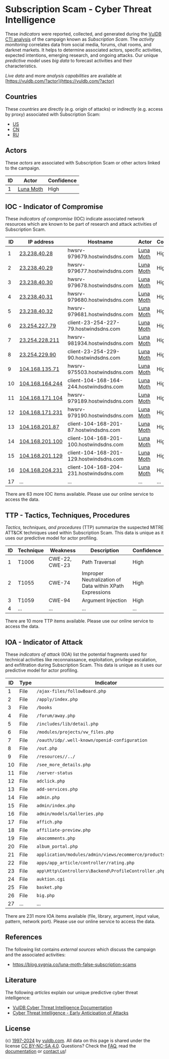 # Subscription Scam - Cyber Threat Intelligence

These _indicators_ were reported, collected, and generated during the [VulDB CTI analysis](https://vuldb.com/?kb.cti) of the campaign known as _Subscription Scam_. The _activity monitoring_ correlates data from social media, forums, chat rooms, and darknet markets. It helps to determine associated actors, specific activities, expected intentions, emerging research, and ongoing attacks. Our unique _predictive model_ uses _big data_ to forecast activities and their characteristics.

_Live data_ and more _analysis capabilities_ are available at [https://vuldb.com/?actor](https://vuldb.com/?actor)

## Countries

These _countries_ are directly (e.g. origin of attacks) or indirectly (e.g. access by proxy) associated with Subscription Scam:

* [US](https://vuldb.com/?country.us)
* [CN](https://vuldb.com/?country.cn)
* [RU](https://vuldb.com/?country.ru)

## Actors

These _actors_ are associated with Subscription Scam or other actors linked to the campaign.

ID | Actor | Confidence
-- | ----- | ----------
1 | [Luna Moth](https://vuldb.com/?actor.luna_moth) | High

## IOC - Indicator of Compromise

These _indicators of compromise_ (IOC) indicate associated network resources which are known to be part of research and attack activities of Subscription Scam.

ID | IP address | Hostname | Actor | Confidence
-- | ---------- | -------- | ----- | ----------
1 | [23.238.40.28](https://vuldb.com/?ip.23.238.40.28) | hwsrv-979679.hostwindsdns.com | [Luna Moth](https://vuldb.com/?actor.luna_moth) | High
2 | [23.238.40.29](https://vuldb.com/?ip.23.238.40.29) | hwsrv-979677.hostwindsdns.com | [Luna Moth](https://vuldb.com/?actor.luna_moth) | High
3 | [23.238.40.30](https://vuldb.com/?ip.23.238.40.30) | hwsrv-979678.hostwindsdns.com | [Luna Moth](https://vuldb.com/?actor.luna_moth) | High
4 | [23.238.40.31](https://vuldb.com/?ip.23.238.40.31) | hwsrv-979680.hostwindsdns.com | [Luna Moth](https://vuldb.com/?actor.luna_moth) | High
5 | [23.238.40.32](https://vuldb.com/?ip.23.238.40.32) | hwsrv-979681.hostwindsdns.com | [Luna Moth](https://vuldb.com/?actor.luna_moth) | High
6 | [23.254.227.79](https://vuldb.com/?ip.23.254.227.79) | client-23-254-227-79.hostwindsdns.com | [Luna Moth](https://vuldb.com/?actor.luna_moth) | High
7 | [23.254.228.211](https://vuldb.com/?ip.23.254.228.211) | hwsrv-981934.hostwindsdns.com | [Luna Moth](https://vuldb.com/?actor.luna_moth) | High
8 | [23.254.229.90](https://vuldb.com/?ip.23.254.229.90) | client-23-254-229-90.hostwindsdns.com | [Luna Moth](https://vuldb.com/?actor.luna_moth) | High
9 | [104.168.135.71](https://vuldb.com/?ip.104.168.135.71) | hwsrv-975503.hostwindsdns.com | [Luna Moth](https://vuldb.com/?actor.luna_moth) | High
10 | [104.168.164.244](https://vuldb.com/?ip.104.168.164.244) | client-104-168-164-244.hostwindsdns.com | [Luna Moth](https://vuldb.com/?actor.luna_moth) | High
11 | [104.168.171.104](https://vuldb.com/?ip.104.168.171.104) | hwsrv-979189.hostwindsdns.com | [Luna Moth](https://vuldb.com/?actor.luna_moth) | High
12 | [104.168.171.231](https://vuldb.com/?ip.104.168.171.231) | hwsrv-979190.hostwindsdns.com | [Luna Moth](https://vuldb.com/?actor.luna_moth) | High
13 | [104.168.201.87](https://vuldb.com/?ip.104.168.201.87) | client-104-168-201-87.hostwindsdns.com | [Luna Moth](https://vuldb.com/?actor.luna_moth) | High
14 | [104.168.201.100](https://vuldb.com/?ip.104.168.201.100) | client-104-168-201-100.hostwindsdns.com | [Luna Moth](https://vuldb.com/?actor.luna_moth) | High
15 | [104.168.201.129](https://vuldb.com/?ip.104.168.201.129) | client-104-168-201-129.hostwindsdns.com | [Luna Moth](https://vuldb.com/?actor.luna_moth) | High
16 | [104.168.204.231](https://vuldb.com/?ip.104.168.204.231) | client-104-168-204-231.hostwindsdns.com | [Luna Moth](https://vuldb.com/?actor.luna_moth) | High
17 | ... | ... | ... | ...

There are 63 more IOC items available. Please use our online service to access the data.

## TTP - Tactics, Techniques, Procedures

_Tactics, techniques, and procedures_ (TTP) summarize the suspected MITRE ATT&CK techniques used within Subscription Scam. This data is unique as it uses our predictive model for actor profiling.

ID | Technique | Weakness | Description | Confidence
-- | --------- | -------- | ----------- | ----------
1 | T1006 | CWE-22, CWE-23 | Path Traversal | High
2 | T1055 | CWE-74 | Improper Neutralization of Data within XPath Expressions | High
3 | T1059 | CWE-94 | Argument Injection | High
4 | ... | ... | ... | ...

There are 10 more TTP items available. Please use our online service to access the data.

## IOA - Indicator of Attack

These _indicators of attack_ (IOA) list the potential fragments used for technical activities like reconnaissance, exploitation, privilege escalation, and exfiltration during Subscription Scam. This data is unique as it uses our predictive model for actor profiling.

ID | Type | Indicator | Confidence
-- | ---- | --------- | ----------
1 | File | `/ajax-files/followBoard.php` | High
2 | File | `/apply/index.php` | High
3 | File | `/books` | Low
4 | File | `/forum/away.php` | High
5 | File | `/includes/lib/detail.php` | High
6 | File | `/modules/projects/vw_files.php` | High
7 | File | `/oauth/idp/.well-known/openid-configuration` | High
8 | File | `/out.php` | Medium
9 | File | `/resources//../` | High
10 | File | `/see_more_details.php` | High
11 | File | `/server-status` | High
12 | File | `adclick.php` | Medium
13 | File | `add-services.php` | High
14 | File | `admin.php` | Medium
15 | File | `admin/index.php` | High
16 | File | `admin/models/Galleries.php` | High
17 | File | `affich.php` | Medium
18 | File | `affiliate-preview.php` | High
19 | File | `akocomments.php` | High
20 | File | `album_portal.php` | High
21 | File | `application/modules/admin/views/ecommerce/products.php` | High
22 | File | `apps/app_article/controller/rating.php` | High
23 | File | `app\Http\Controllers\Backend\ProfileController.php` | High
24 | File | `auktion.cgi` | Medium
25 | File | `basket.php` | Medium
26 | File | `big.php` | Low
27 | ... | ... | ...

There are 231 more IOA items available (file, library, argument, input value, pattern, network port). Please use our online service to access the data.

## References

The following list contains _external sources_ which discuss the campaign and the associated activities:

* https://blog.sygnia.co/luna-moth-false-subscription-scams

## Literature

The following _articles_ explain our unique predictive cyber threat intelligence:

* [VulDB Cyber Threat Intelligence Documentation](https://vuldb.com/?kb.cti)
* [Cyber Threat Intelligence - Early Anticipation of Attacks](https://www.scip.ch/en/?labs.20201022)

## License

(c) [1997-2024](https://vuldb.com/?kb.changelog) by [vuldb.com](https://vuldb.com/?kb.about). All data on this page is shared under the license [CC BY-NC-SA 4.0](https://creativecommons.org/licenses/by-nc-sa/4.0/). Questions? Check the [FAQ](https://vuldb.com/?kb.faq), read the [documentation](https://vuldb.com/?kb) or [contact us](https://vuldb.com/?contact)!
